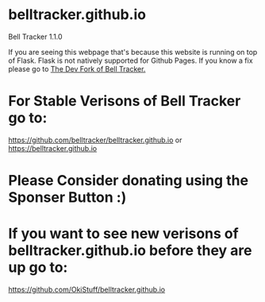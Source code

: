 # belltracker.github.io
Bell Tracker 1.1.0

If you are seeing this webpage that's because this website is running on top of Flask. Flask is not natively supported for Github Pages. If you know a fix please go to [The Dev Fork of Bell Tracker.](https://github.com/Okistuff/belltracker.github.io "Unstable Build of Bell Tracker")


# For Stable Verisons of Bell Tracker go to:
https://github.com/belltracker/belltracker.github.io or https://belltracker.github.io

# Please Consider donating using the Sponser Button :)

# If you want to see new verisons of belltracker.github.io before they are up go to: 
https://github.com/OkiStuff/belltracker.github.io

